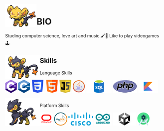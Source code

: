  
<img align='left' src='https://github.com/PachaConJet/PachaConJet/blob/main/Bio/shinx.gif' width='20%'> 


# BIO
Studing computer science, love art and music.🖌️🎨 
Like to play videogames🕹️
###

<img align='left' src='https://github.com/PachaConJet/PachaConJet/blob/main/Bio/Luxio.gif' width='22%'> 
<h2 align="left">Skills</h2>
<p align="left">Language Skills</p>
<p align="left">
 <img src='https://github.com/PachaConJet/PachaConJet/blob/main/Skills/C%23.png' height='42px'/>
 <img src='https://github.com/PachaConJet/PachaConJet/blob/main/Skills/C%2B%2B.png' height='42px'/>
 <img src='https://github.com/PachaConJet/PachaConJet/blob/main/Skills/css.png' height='42px'/>
 <img src='https://github.com/PachaConJet/PachaConJet/blob/main/Skills/html.png' height='42px'/>
 <img src='https://github.com/PachaConJet/PachaConJet/blob/main/Skills/Javas.png' height='42px'/>
 <img src='https://github.com/PachaConJet/PachaConJet/blob/main/Skills/java.png' height='42px'/>
 <img src='https://github.com/PachaConJet/PachaConJet/blob/main/Skills/sql.png' height='42px'/>
 <img src='https://github.com/PachaConJet/PachaConJet/blob/main/Skills/php.png' height='42px'/>
 <img src='https://github.com/PachaConJet/PachaConJet/blob/main/Skills/Kotlin.png' height='42px'/>
</p>
<img align='left' src='https://github.com/PachaConJet/PachaConJet/blob/main/Bio/Luxray.gif' width='22%'>

 <h2 align="left"></h2>
<p align="left">Platform Skills</p>
<p align="left">
  <img src='https://github.com/PachaConJet/PachaConJet/blob/main/Skills/Oracle.png' height='42px'/>
 <img src='https://github.com/PachaConJet/PachaConJet/blob/main/Skills/mysql.png' height='42px'/>
 <img src='https://github.com/PachaConJet/PachaConJet/blob/main/Skills/cisco.png' height='42px'/>
  <img src='https://github.com/PachaConJet/PachaConJet/blob/main/Skills/Arduino.png' height='42px'/>
 <img src='https://github.com/PachaConJet/PachaConJet/blob/main/Skills/Unity.png' height='42px'/>
 <img src='https://github.com/PachaConJet/PachaConJet/blob/main/Skills/Android%20Studio.png' height='42px'/>
</p>


